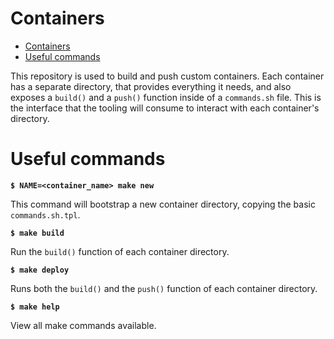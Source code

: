 # Containers

- [Containers](#containers)
- [Useful commands](#useful-commands)


This repository is used to build and push custom containers. Each container has a separate directory, that provides everything it needs, and also exposes a `build()` and a `push()` function inside of a `commands.sh` file. This is the interface that the tooling will consume to interact with each container's directory.

# Useful commands

**`$ NAME=<container_name> make new`**

This command will bootstrap a new container directory, copying the basic `commands.sh.tpl`.

**`$ make build`**

Run the `build()` function of each container directory.

**`$ make deploy`**

Runs both the `build()` and the `push()` function of each container directory.

**`$ make help`**

View all make commands available.
